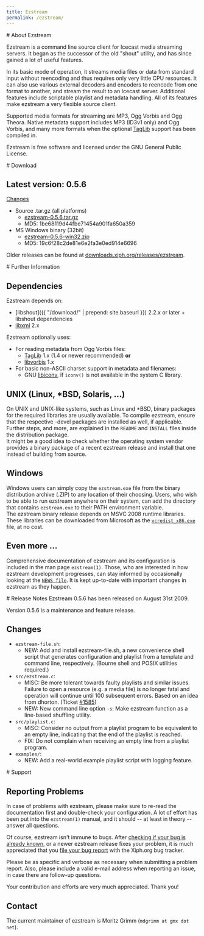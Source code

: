 ```yaml
---
title: Ezstream
permalink: /ezstream/
---
```

<div class="article" id="about" markdown="1">
# About Ezstream

Ezstream is a command line source client for Icecast media streaming servers.
It began as the successor of the old "shout" utility, and has since gained a
lot of useful features.

In its basic mode of operation, it streams media files or data from standard
input without reencoding and thus requires only very little CPU resources.
It can also use various external decoders and encoders to reencode from one
format to another, and stream the result to an Icecast server.
Additional features include scriptable playlist and metadata handling.
All of its features make ezstream a very flexible source client.

Supported media formats for streaming are MP3, Ogg Vorbis and Ogg Theora.
Native metadata support includes MP3 (ID3v1 only) and Ogg Vorbis, and many
more formats when the optional [TagLib](http://taglib.github.io) support has
been compiled in.

Ezstream is free software and licensed under the GNU General Public License.
</div>

<div class="article" id="download" markdown="1">
# Download

## Latest version: 0.5.6
[Changes](#changes)

- Source .tar.gz (all platforms)
  - [ezstream-0.5.6.tar.gz](http://downloads.xiph.org/releases/ezstream/ezstream-0.5.6.tar.gz)
  - MD5: 1be68119d44fbe71454a901fa650a359
- MS Windows binary (32bit)
  - [ezstream-0.5.6-win32.zip](http://downloads.xiph.org/releases/ezstream/ezstream-0.5.6-win32.zip)
  - MD5: 19c6f28c2de81e6e2fa3e0ed914e6696

Older releases can be found at
[downloads.xiph.org/releases/ezstream](http://downloads.xiph.org/releases/ezstream/).
</div>

<div class="article" id="further-information" markdown="1">
# Further Information

## Dependencies
Ezstream depends on:

- [libshout]({{ "/download/" | prepend: site.baseurl }})
  2.2.x or later + libshout dependencies
- [libxml](http://xmlsoft.org/) 2.x

Ezstream optionally uses:

- For reading metadata from Ogg Vorbis files:
  - [TagLib](http://taglib.github.io) 1.x (1.4 or newer recommended) __or__
  - [libvorbis](http://www.vorbis.com/) 1.x
- For basic non-ASCII charset support in metadata and filenames:
  - GNU [libiconv](http://www.gnu.org/software/libiconv/), if `iconv()` is not
    available in the system C library.

## UNIX (Linux, *BSD, Solaris, ...)

On UNIX and UNIX-like systems, such as Linux and *BSD, binary packages for the
required libraries are usually available. To compile ezstream, ensure that the
respective -devel packages are installed as well, if applicable. Further steps,
and more, are explained in the `README` and `INSTALL` files inside the
distribution package.<br />
It might be a good idea to check whether the operating system vendor
provides a binary package of a recent ezstream release and install that
one instead of building from source.

## Windows

Windows users can simply copy the `ezstream.exe` file from the binary
distribution archive (.ZIP) to any location of their choosing. Users, who wish
to be able to run ezstream anywhere on their system, can add the directory
that contains `ezstream.exe` to their PATH environment variable.<br />
The ezstream binary release depends on MSVC 2008 runtime libraries.
These libraries can be downloaded from Microsoft as the
[`vcredist_x86.exe`](http://www.microsoft.com/DOWNLOADS/details.aspx?familyid=A5C84275-3B97-4AB7-A40D-3802B2AF5FC2)
file, at no cost.

## Even more ...

Comprehensive documentation of ezstream and its configuration is included in the man page `ezstream(1)`.
Those, who are interested in how ezstream development progresses, can stay informed by occasionally
looking at the [`NEWS file`](http://svn.xiph.org/trunk/ezstream/NEWS). It is kept up-to-date with
important changes in ezstream as they happen.
</div>

<div class="article" id="release-notes" markdown="1">
# Release Notes
Ezstream 0.5.6 has been released on August 31st 2009.

Version 0.5.6 is a maintenance and feature release.

## Changes

- `ezstream-file.sh`:
  - NEW: Add and install ezstream-file.sh, a new convenience shell
    script that generates configuration and playlist from a template and
    command line, respectively. (Bourne shell and POSIX utilities required.)
- `src/ezstream.c`:
  - MISC: Be more tolerant towards faulty playlists and similar issues.
    Failure to open a resource (e.g. a media file) is no longer fatal and
    operation will continue until 100 subsequent errors.
    Based on an idea from dhorton.
    (Ticket [#1585](https://trac.xiph.org/ticket/1585))
  - NEW: New command line option `-s`: Make ezstream function as a line-based
    shuffling utility.
- `src/playlist.c`:
  - MISC: Consider no output from a playlist program to be equivalent
    to an empty line, indicating that the end of the playlist is reached.
  - FIX: Do not complain when receiving an empty line from a playlist program.
- `examples/`:
  - NEW: Add a real-world example playlist script with logging feature.
</div>

<div class="article" id="support" markdown="1">
# Support

## Reporting Problems

In case of problems with ezstream, please make sure to re-read the
documentation first and double-check your configuration. A lot of effort has
been put into the `ezstream(1)` manual, and it should -- at least in theory --
answer all questions.

Of course, ezstream isn't immune to bugs.
After
[checking if your bug is already known](https://trac.xiph.org/report/21),
or a newer ezstream release fixes your problem, it is much appreciated that you
[file your bug report](https://trac.xiph.org/newticket?component=ezstream)
with the Xiph.org bug tracker.

Please be as specific and verbose as necessary when submitting a problem
report. Also, please include a valid e-mail address when reporting an issue,
in case there are follow-up questions.

Your contribution and efforts are very much appreciated. Thank you!

## Contact

The current maintainer of ezstream is Moritz Grimm (`mdgrimm at gmx dot net`).
</div>
